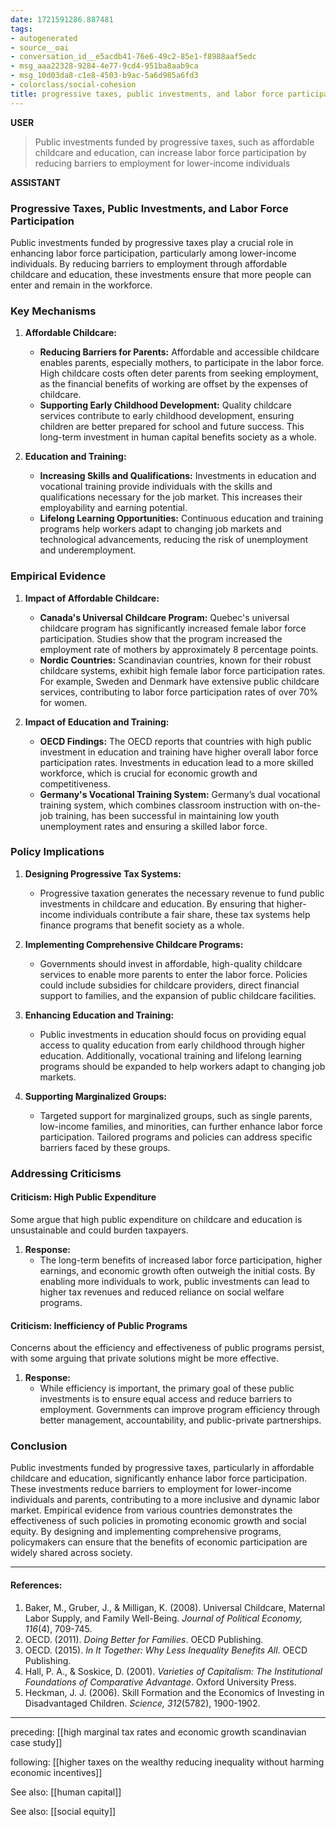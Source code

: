 ```yaml
---
date: 1721591286.887481
tags:
- autogenerated
- source__oai
- conversation_id__e5acdb41-76e6-49c2-85e1-f8988aaf5edc
- msg_aaa22328-9284-4e77-9cd4-951ba8aab9ca
- msg_10d03da8-c1e8-4503-b9ac-5a6d985a6fd3
- colorclass/social-cohesion
title: progressive taxes, public investments, and labor force participation
---
```


**USER**

> Public investments funded by progressive taxes, such as affordable childcare and education, can increase labor force participation by reducing barriers to employment for lower-income individuals


**ASSISTANT**

### Progressive Taxes, Public Investments, and Labor Force Participation

Public investments funded by progressive taxes play a crucial role in enhancing labor force participation, particularly among lower-income individuals. By reducing barriers to employment through affordable childcare and education, these investments ensure that more people can enter and remain in the workforce.

### Key Mechanisms

1. **Affordable Childcare:**
   - **Reducing Barriers for Parents:** Affordable and accessible childcare enables parents, especially mothers, to participate in the labor force. High childcare costs often deter parents from seeking employment, as the financial benefits of working are offset by the expenses of childcare.
   - **Supporting Early Childhood Development:** Quality childcare services contribute to early childhood development, ensuring children are better prepared for school and future success. This long-term investment in human capital benefits society as a whole.

2. **Education and Training:**
   - **Increasing Skills and Qualifications:** Investments in education and vocational training provide individuals with the skills and qualifications necessary for the job market. This increases their employability and earning potential.
   - **Lifelong Learning Opportunities:** Continuous education and training programs help workers adapt to changing job markets and technological advancements, reducing the risk of unemployment and underemployment.

### Empirical Evidence

1. **Impact of Affordable Childcare:**
   - **Canada's Universal Childcare Program:** Quebec's universal childcare program has significantly increased female labor force participation. Studies show that the program increased the employment rate of mothers by approximately 8 percentage points.
   - **Nordic Countries:** Scandinavian countries, known for their robust childcare systems, exhibit high female labor force participation rates. For example, Sweden and Denmark have extensive public childcare services, contributing to labor force participation rates of over 70% for women.

2. **Impact of Education and Training:**
   - **OECD Findings:** The OECD reports that countries with high public investment in education and training have higher overall labor force participation rates. Investments in education lead to a more skilled workforce, which is crucial for economic growth and competitiveness.
   - **Germany's Vocational Training System:** Germany’s dual vocational training system, which combines classroom instruction with on-the-job training, has been successful in maintaining low youth unemployment rates and ensuring a skilled labor force.

### Policy Implications

1. **Designing Progressive Tax Systems:**
   - Progressive taxation generates the necessary revenue to fund public investments in childcare and education. By ensuring that higher-income individuals contribute a fair share, these tax systems help finance programs that benefit society as a whole.
   
2. **Implementing Comprehensive Childcare Programs:**
   - Governments should invest in affordable, high-quality childcare services to enable more parents to enter the labor force. Policies could include subsidies for childcare providers, direct financial support to families, and the expansion of public childcare facilities.
   
3. **Enhancing Education and Training:**
   - Public investments in education should focus on providing equal access to quality education from early childhood through higher education. Additionally, vocational training and lifelong learning programs should be expanded to help workers adapt to changing job markets.

4. **Supporting Marginalized Groups:**
   - Targeted support for marginalized groups, such as single parents, low-income families, and minorities, can further enhance labor force participation. Tailored programs and policies can address specific barriers faced by these groups.

### Addressing Criticisms

#### Criticism: High Public Expenditure

Some argue that high public expenditure on childcare and education is unsustainable and could burden taxpayers.

1. **Response:**
   - The long-term benefits of increased labor force participation, higher earnings, and economic growth often outweigh the initial costs. By enabling more individuals to work, public investments can lead to higher tax revenues and reduced reliance on social welfare programs.

#### Criticism: Inefficiency of Public Programs

Concerns about the efficiency and effectiveness of public programs persist, with some arguing that private solutions might be more effective.

1. **Response:**
   - While efficiency is important, the primary goal of these public investments is to ensure equal access and reduce barriers to employment. Governments can improve program efficiency through better management, accountability, and public-private partnerships.

### Conclusion

Public investments funded by progressive taxes, particularly in affordable childcare and education, significantly enhance labor force participation. These investments reduce barriers to employment for lower-income individuals and parents, contributing to a more inclusive and dynamic labor market. Empirical evidence from various countries demonstrates the effectiveness of such policies in promoting economic growth and social equity. By designing and implementing comprehensive programs, policymakers can ensure that the benefits of economic participation are widely shared across society.

---

#### References:

1. Baker, M., Gruber, J., & Milligan, K. (2008). Universal Childcare, Maternal Labor Supply, and Family Well-Being. *Journal of Political Economy, 116*(4), 709-745.
2. OECD. (2011). *Doing Better for Families*. OECD Publishing.
3. OECD. (2015). *In It Together: Why Less Inequality Benefits All*. OECD Publishing.
4. Hall, P. A., & Soskice, D. (2001). *Varieties of Capitalism: The Institutional Foundations of Comparative Advantage*. Oxford University Press.
5. Heckman, J. J. (2006). Skill Formation and the Economics of Investing in Disadvantaged Children. *Science, 312*(5782), 1900-1902.


---

preceding: [[high marginal tax rates and economic growth scandinavian case study]]  


following: [[higher taxes on the wealthy reducing inequality without harming economic incentives]]

See also: [[human capital]]


See also: [[social equity]]